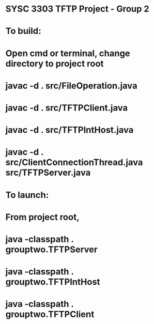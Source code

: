 # SYSC 3303 TFTP Project - Group 2
# To build:
#    Open cmd or terminal, change directory to project root
#    javac -d . src/FileOperation.java
#    javac -d . src/TFTPClient.java
#    javac -d . src/TFTPIntHost.java
#    javac -d . src/ClientConnectionThread.java src/TFTPServer.java
#    
# To launch:
#    From project root,
#    java -classpath . grouptwo.TFTPServer
#    java -classpath . grouptwo.TFTPIntHost
#    java -classpath . grouptwo.TFTPClient
